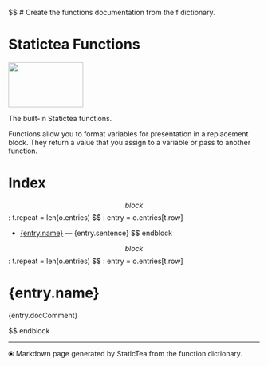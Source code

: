 $$ # Create the functions documentation from the f dictionary.
# Statictea Functions

<img src="teapotlogo.svg" width="150" height="90" />

The built-in Statictea functions.

Functions allow you to format variables for presentation in a
replacement block.  They return a value that you assign to a
variable or pass to another function.

# Index

$$ block
$$ : t.repeat = len(o.entries)
$$ : entry = o.entries[t.row]
* [{entry.name}](#{entry.anchorName}) &mdash; {entry.sentence}
$$ endblock

$$ block
$$ : t.repeat = len(o.entries)
$$ : entry = o.entries[t.row]
# {entry.name}

{entry.docComment}

$$ endblock

---

⦿ Markdown page generated by StaticTea from the function dictionary.
